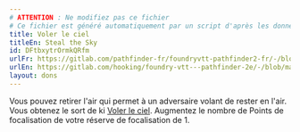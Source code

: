 ```yaml
---
# ATTENTION : Ne modifiez pas ce fichier
# Ce fichier est généré automatiquement par un script d'après les données du module Foundry VTT officiel et de sa traduction
title: Voler le ciel
titleEn: Steal the Sky
id: DFtbxytrOrmkQRfm
urlFr: https://gitlab.com/pathfinder-fr/foundryvtt-pathfinder2-fr/-/blob/master/data/feats/DFtbxytrOrmkQRfm.htm
urlEn: https://gitlab.com/hooking/foundry-vtt---pathfinder-2e/-/blob/master/packs/data/feats.db/steal-the-sky.json
layout: dons
---
```

Vous pouvez retirer l'air qui permet à un adversaire volant de rester en l'air. Vous obtenez le sort de ki [Voler le ciel](../sorts/voler-le-ciel.md). Augmentez le nombre de Points de focalisation de votre réserve de focalisation de 1.
